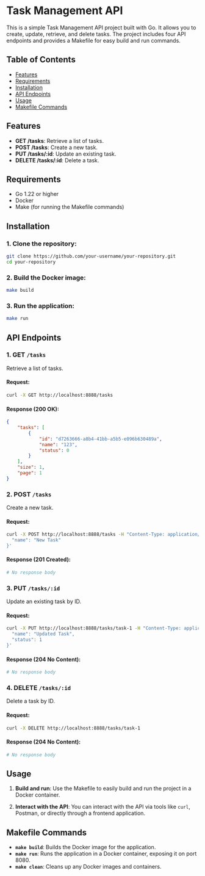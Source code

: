
# Task Management API

This is a simple Task Management API project built with Go. It allows you to create, update, retrieve, and delete tasks. The project includes four API endpoints and provides a Makefile for easy build and run commands.

## Table of Contents

- [Features](#features)
- [Requirements](#requirements)
- [Installation](#installation)
- [API Endpoints](#api-endpoints)
- [Usage](#usage)
- [Makefile Commands](#makefile-commands)

## Features

- **GET /tasks**: Retrieve a list of tasks.
- **POST /tasks**: Create a new task.
- **PUT /tasks/:id**: Update an existing task.
- **DELETE /tasks/:id**: Delete a task.

## Requirements

- Go 1.22 or higher
- Docker
- Make (for running the Makefile commands)

## Installation

### 1. Clone the repository:

```bash
git clone https://github.com/your-username/your-repository.git
cd your-repository
```

### 2. Build the Docker image:

```bash
make build
```

### 3. Run the application:

```bash
make run
```

## API Endpoints

### 1. GET `/tasks`

Retrieve a list of tasks.

#### Request:

```bash
curl -X GET http://localhost:8888/tasks
```

#### Response (200 OK):

```json
{
    "tasks": [
        {
            "id": "d7263666-a8b4-41bb-a5b5-e096b630489a",
            "name": "123",
            "status": 0
        }
    ],
    "size": 1,
    "page": 1
}
```

### 2. POST `/tasks`

Create a new task.

#### Request:

```bash
curl -X POST http://localhost:8888/tasks -H "Content-Type: application/json" -d '{
  "name": "New Task"
}'
```

#### Response (201 Created):
```bash
# No response body
```

### 3. PUT `/tasks/:id`

Update an existing task by ID.

#### Request:

```bash
curl -X PUT http://localhost:8888/tasks/task-1 -H "Content-Type: application/json" -d '{
  "name": "Updated Task",
  "status": 1
}'
```

#### Response (204 No Content):

```bash
# No response body
```

### 4. DELETE `/tasks/:id`

Delete a task by ID.

#### Request:

```bash
curl -X DELETE http://localhost:8888/tasks/task-1
```

#### Response (204 No Content):

```bash
# No response body
```

## Usage

1. **Build and run**: Use the Makefile to easily build and run the project in a Docker container.

2. **Interact with the API**: You can interact with the API via tools like `curl`, Postman, or directly through a frontend application.

## Makefile Commands

- **`make build`**: Builds the Docker image for the application.
- **`make run`**: Runs the application in a Docker container, exposing it on port 8080.
- **`make clean`**: Cleans up any Docker images and containers.
